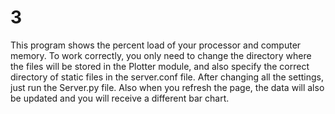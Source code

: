 # 3
This program shows the percent load of your processor and computer memory. To work correctly, you only need to change the directory where the files will be stored in the Plotter module, and also specify the correct directory of static files in the server.conf file. 
After changing all the settings, just run the Server.py file. Also when you refresh the page, the data will also be updated and you will receive a different bar chart.
